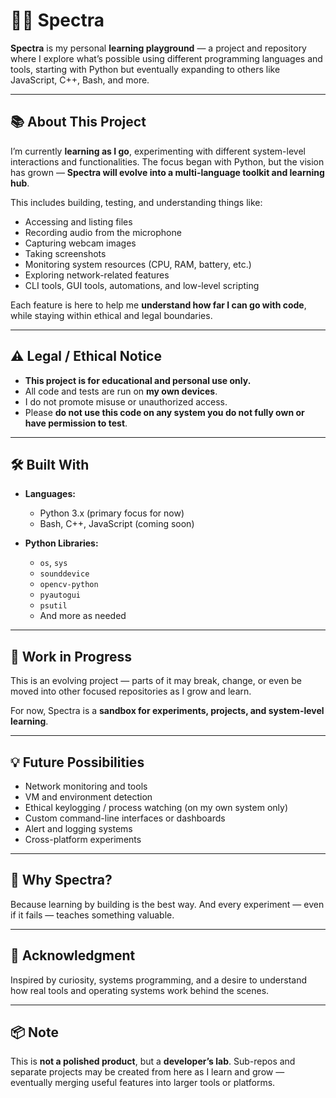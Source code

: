 # 🕵️‍♂️ Spectra

**Spectra** is my personal **learning playground** — a project and repository where I explore what’s possible using different programming languages and tools, starting with Python but eventually expanding to others like JavaScript, C++, Bash, and more.

---

## 📚 About This Project

I’m currently **learning as I go**, experimenting with different system-level interactions and functionalities. The focus began with Python, but the vision has grown — **Spectra will evolve into a multi-language toolkit and learning hub**.

This includes building, testing, and understanding things like:

- Accessing and listing files  
- Recording audio from the microphone  
- Capturing webcam images  
- Taking screenshots  
- Monitoring system resources (CPU, RAM, battery, etc.)  
- Exploring network-related features  
- CLI tools, GUI tools, automations, and low-level scripting

Each feature is here to help me **understand how far I can go with code**, while staying within ethical and legal boundaries.

---

## ⚠️ Legal / Ethical Notice

- **This project is for educational and personal use only.**  
- All code and tests are run on **my own devices**.  
- I do not promote misuse or unauthorized access.  
- Please **do not use this code on any system you do not fully own or have permission to test**.

---

## 🛠️ Built With

- **Languages:**
  - Python 3.x (primary focus for now)
  - Bash, C++, JavaScript (coming soon)

- **Python Libraries:**
  - `os`, `sys`
  - `sounddevice`
  - `opencv-python`
  - `pyautogui`
  - `psutil`
  - And more as needed

---

## 🚧 Work in Progress

This is an evolving project — parts of it may break, change, or even be moved into other focused repositories as I grow and learn.

For now, Spectra is a **sandbox for experiments, projects, and system-level learning**.

---

## 💡 Future Possibilities

- Network monitoring and tools  
- VM and environment detection  
- Ethical keylogging / process watching (on my own system only)  
- Custom command-line interfaces or dashboards  
- Alert and logging systems  
- Cross-platform experiments

---

## 🧪 Why Spectra?

Because learning by building is the best way. And every experiment — even if it fails — teaches something valuable.

---

## 🙌 Acknowledgment

Inspired by curiosity, systems programming, and a desire to understand how real tools and operating systems work behind the scenes.

---

## 📦 Note

This is **not a polished product**, but a **developer’s lab**. Sub-repos and separate projects may be created from here as I learn and grow — eventually merging useful features into larger tools or platforms.
